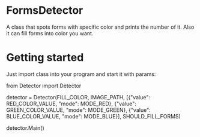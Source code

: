 # FormsDetector
A class that spots forms with specific color and prints the number of it.
Also it can fill forms into color you want.

# Getting started

Just import class into your program and start it with params:

from Detector import Detector

detector = Detector(FILL_COLOR, IMAGE_PATH, [{"value": RED_COLOR_VALUE, "mode": MODE_RED}, {"value": GREEN_COLOR_VALUE, "mode": MODE_GREEN}, {"value": BLUE_COLOR_VALUE, "mode": MODE_BLUE}], SHOULD_FILL_FORMS)

detector.Main()
